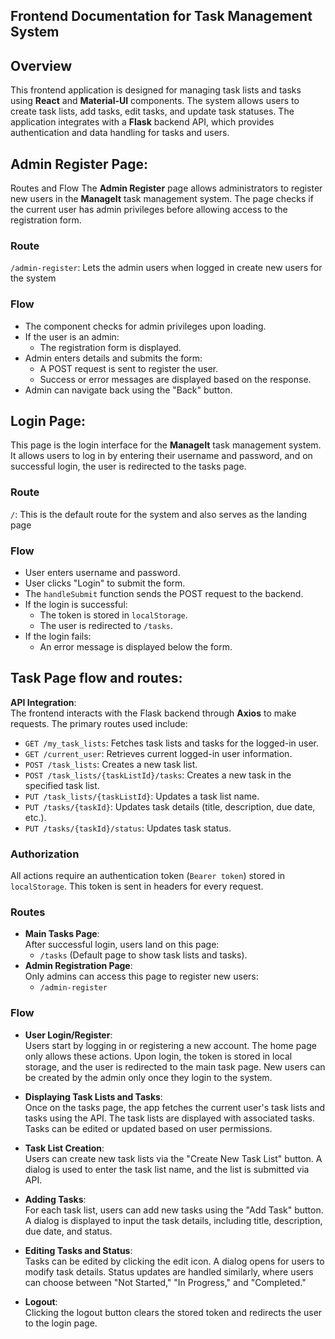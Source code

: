 ## Frontend Documentation for Task Management System

## Overview

This frontend application is designed for managing task lists and tasks using **React** and **Material-UI** components. The system allows users to create task lists, add tasks, edit tasks, and update task statuses. The application integrates with a **Flask** backend API, which provides authentication and data handling for tasks and users.

## Admin Register Page: 
Routes and Flow The **Admin Register** page allows administrators to register new users in the **ManageIt** task management system. The page checks if the current user has admin privileges before allowing access to the registration form.

### Route
`/admin-register`: Lets the admin users when logged in create new users for the system

### Flow
-  The component checks for admin privileges upon loading.
- If the user is an admin:
    -   The registration form is displayed.
- Admin enters details and submits the form:
    -   A POST request is sent to register the user.
    -   Success or error messages are displayed based on the response.
-  Admin can navigate back using the "Back" button.


## Login Page:
This page is the login interface for the **ManageIt** task management system. It allows users to log in by entering their username and password, and on successful login, the user is redirected to the tasks page.

### Route
`/`: This is the default route for the system and also serves as the landing page

### Flow

-  User enters username and password.
-  User clicks "Login" to submit the form.
-  The  `handleSubmit`  function sends the POST request to the backend.
-  If the login is successful:
    -   The token is stored in  `localStorage`.
    -   The user is redirected to  `/tasks`.
-  If the login fails:
    -   An error message is displayed below the form.

## Task Page flow and routes:

**API Integration**:  
The frontend interacts with the Flask backend through **Axios** to make requests. The primary routes used include:

-   `GET /my_task_lists`: Fetches task lists and tasks for the logged-in user.
-   `GET /current_user`: Retrieves current logged-in user information.
-   `POST /task_lists`: Creates a new task list.
-   `POST /task_lists/{taskListId}/tasks`: Creates a new task in the specified task list.
-   `PUT /task_lists/{taskListId}`: Updates a task list name.
-   `PUT /tasks/{taskId}`: Updates task details (title, description, due date, etc.).
-   `PUT /tasks/{taskId}/status`: Updates task status.

### Authorization
All actions require an authentication token (`Bearer token`) stored in  `localStorage`. This token is sent in headers for every request.

### Routes

-   **Main Tasks Page**:  
    After successful login, users land on this page:
    -   `/tasks`  (Default page to show task lists and tasks).
-   **Admin Registration Page**:  
    Only admins can access this page to register new users:
    -   `/admin-register`

### Flow

 -  **User Login/Register**:  
    Users start by logging in or registering a new account. The home page only allows these actions. Upon login, the token is stored in local storage, and the user is redirected to the main task page. New users can be created by the admin only once they login to the system.
    
-  **Displaying Task Lists and Tasks**:  
    Once on the tasks page, the app fetches the current user's task lists and tasks using the API. The task lists are displayed with associated tasks. Tasks can be edited or updated based on user permissions.
    
- **Task List Creation**:  
    Users can create new task lists via the "Create New Task List" button. A dialog is used to enter the task list name, and the list is submitted via API.
    
- **Adding Tasks**:  
    For each task list, users can add new tasks using the "Add Task" button. A dialog is displayed to input the task details, including title, description, due date, and status.
    
- **Editing Tasks and Status**:  
    Tasks can be edited by clicking the edit icon. A dialog opens for users to modify task details. Status updates are handled similarly, where users can choose between "Not Started," "In Progress," and "Completed."
    
- **Logout**:  
    Clicking the logout button clears the stored token and redirects the user to the login page.